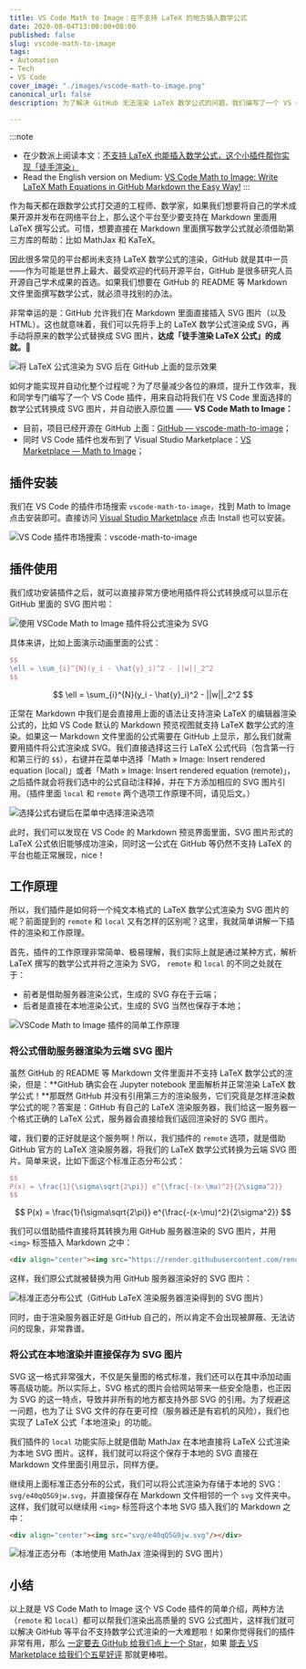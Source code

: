 ```yaml
---
title: VS Code Math to Image：在不支持 LaTeX 的地方插入数学公式
date: 2020-08-04T13:00:00+08:00
published: false
slug: vscode-math-to-image
tags:
- Automation
- Tech
- VS Code
cover_image: "./images/vscode-math-to-image.png"
canonical_url: false
description: 为了解决 GitHub 无法渲染 LaTeX 数学公式的问题，我们编写了一个 VS Code 插件。

---
```

:::note
* 在少数派上阅读本文：[不支持 LaTeX 也能插入数学公式，这个小插件帮你实现「徒手渲染」](https://sspai.com/post/61877)
* Read the English version on Medium: [VS Code Math to Image: Write LaTeX Math Equations in GitHub Markdown the Easy Way!](https://medium.com/spencerweekly/vs-code-math-to-image-write-latex-math-equations-in-github-markdown-the-easy-way-9fa8b81dc910?source=friends_link&sk=cff035b443fb81f5b20a47370f23aed3)
:::

作为每天都在跟数学公式打交道的工程师、数学家，如果我们想要将自己的学术成果开源并发布在网络平台上，那么这个平台至少要支持在 Markdown 里面用 LaTeX 撰写公式。可惜，想要直接在 Markdown 里面撰写数学公式就必须借助第三方库的帮助：比如 MathJax 和 KaTeX。

因此很多常见的平台都尚未支持 LaTeX 数学公式的渲染，GitHub 就是其中一员——作为可能是世界上最大、最受欢迎的代码开源平台，GitHub 是很多研究人员开源自己学术成果的首选。如果我们想要在 GitHub 的 README 等 Markdown 文件里面撰写数学公式，就必须寻找别的办法。

非常幸运的是：GitHub 允许我们在 Markdown 里面直接插入 SVG 图片（以及 HTML）。这也就意味着，我们可以先将手上的 LaTeX 数学公式渲染成 SVG，再手动将原来的数学公式替换成 SVG 图片，**达成「徒手渲染 LaTeX 公式」的成就。**💪

![将 LaTeX 公式渲染为 SVG 后在 GitHub 上面的显示效果](https://cdn.spencer.felinae98.cn/blog/2020/08/200804_132840.png)

如何才能实现并自动化整个过程呢？为了尽量减少各位的麻烦，提升工作效率，我和同学专门编写了一个 VS Code 插件，用来自动将我们在 VS Code 里面选择的数学公式转换成 SVG 图片，并自动嵌入原位置 —— **VS Code Math to Image：**

* 目前，项目已经开源在 GitHub 上面：[GitHub — vscode-math-to-image](https://github.com/TeamMeow/vscode-math-to-image)；
* 同时 VS Code 插件也发布到了 Visual Studio Marketplace：[VS Marketplace — Math to Image](https://marketplace.visualstudio.com/items?itemName=MeowTeam.vscode-math-to-image)；

## 插件安装

我们在 VS Code 的插件市场搜索 `vscode-math-to-image`，找到 Math to Image 点击安装即可。直接访问 [Visual Studio Marketplace](https://marketplace.visualstudio.com/items?itemName=MeowTeam.vscode-math-to-image) 点击 Install 也可以安装。

![VS Code 插件市场搜索：vscode-math-to-image](https://cdn.spencer.felinae98.cn/blog/2020/08/200804_134114.png)

## 插件使用

我们成功安装插件之后，就可以直接非常方便地用插件将公式转换成可以显示在 GitHub 里面的 SVG 图片啦：

![使用 VSCode Math to Image 插件将公式渲染为 SVG](https://cdn.spencer.felinae98.cn/blog/2020/08/200804_133321.gif)

具体来讲，比如上面演示动画里面的公式：

```latex
$$
\ell = \sum_{i}^{N}(y_i - \hat{y}_i)^2 - ||w||_2^2
$$
```

$$
\ell = \sum_{i}^{N}(y_i - \hat{y}_i)^2 - ||w||_2^2
$$

正常在 Markdown 中我们是会直接用上面的语法让支持渲染 LaTeX 的编辑器渲染公式的，比如 VS Code 默认的 Markdown 预览视图就支持 LaTeX 数学公式的渲染。如果这一 Markdown 文件里面的公式需要在 GitHub 上显示，那么我们就需要用插件将公式渲染成 SVG。我们直接选择这三行 LaTeX 公式代码（包含第一行和第三行的 `$$`），右键并在菜单中选择「Math » Image: Insert rendered equation (local)」或者「Math » Image: Insert rendered equation (remote)」，之后插件就会将我们选中的公式自动注释掉，并在下方添加相应的 SVG 图片引用。（插件里面 `local` 和 `remote` 两个选项工作原理不同，请见后文。）

![选择公式右键后在菜单中选择渲染选项](https://cdn.spencer.felinae98.cn/blog/2020/08/200804_133228.png)

此时，我们可以发现在 VS Code 的 Markdown 预览界面里面，SVG 图片形式的 LaTeX 公式依旧能够成功渲染，同时这一公式在 GitHub 等仍然不支持 LaTeX 的平台也能正常展现，nice！

## 工作原理

所以，我们插件是如何将一个纯文本格式的 LaTeX 数学公式渲染为 SVG 图片的呢？前面提到的 `remote` 和 `local` 又有怎样的区别呢？这里，我就简单讲解一下插件的渲染和工作原理。

首先，插件的工作原理非常简单、极易理解，我们实际上就是通过某种方式，解析 LaTeX 撰写的数学公式并将之渲染为 SVG， `remote` 和 `local` 的不同之处就在于：

* 前者是借助服务器渲染公式，生成的 SVG 存在于云端；
* 后者是直接在本地渲染公式，生成的 SVG 当然也保存于本地；

![VSCode Math to Image 插件的简单工作原理](https://cdn.spencer.felinae98.cn/blog/2020/08/200804_133452.png)

### 将公式借助服务器渲染为云端 SVG 图片

虽然 GitHub 的 README 等 Markdown 文件里面并不支持 LaTeX 数学公式的渲染，但是：**GitHub 确实会在 Jupyter notebook 里面解析并正常渲染 LaTeX 数学公式！**那既然 GitHub 并没有引用第三方的渲染服务，它们究竟是怎样渲染数学公式的呢？答案是：GitHub 有自己的 LaTeX 渲染服务器，我们给这一服务器一个格式正确的 LaTeX 公式，服务器会直接给我们返回渲染好的 SVG 图片。

嚯，我们要的正好就是这个服务啊！所以，我们插件的 `remote` 选项，就是借助 GitHub 官方的 LaTeX 渲染服务器，将我们的 LaTeX 数学公式转换为云端 SVG 图片。简单来说，比如下面这个标准正态分布公式：

```latex
$$
P(x) = \frac{1}{\sigma\sqrt{2\pi}} e^{\frac{-(x-\mu)^2}{2\sigma^2}}
$$
```

$$
P(x) = \frac{1}{\sigma\sqrt{2\pi}} e^{\frac{-(x-\mu)^2}{2\sigma^2}}
$$

我们可以借助插件直接将其转换为用 GitHub 服务器渲染的 SVG 图片，并用 `<img>` 标签插入 Markdown 之中：

```html
<div align="center"><img src="https://render.githubusercontent.com/render/math?math=P(x)%20%3D%20%5Cfrac%7B1%7D%7B%5Csigma%5Csqrt%7B2%5Cpi%7D%7D%20e%5E%7B%5Cfrac%7B-(x-%5Cmu)%5E2%7D%7B2%5Csigma%5E2%7D%7D%0D"></div>
```

这样，我们原公式就被替换为用 GitHub 服务器渲染好的 SVG 图片：

![标准正态分布公式（GitHub LaTeX 渲染服务器渲染得到的 SVG 图片）](https://cdn.spencer.felinae98.cn/blog/2020/08/200804_133610.png)

同时，由于渲染服务器正好是 GitHub 自己的，所以肯定不会出现被屏蔽、无法访问的现象，非常靠谱。

### 将公式在本地渲染并直接保存为 SVG 图片

SVG 这一格式非常强大，不仅是矢量图的格式标准，我们还可以在其中添加动画等高级功能。所以实际上，SVG 格式的图片会给网站带来一些安全隐患，也正因为 SVG 的这一特点，导致并非所有的地方都支持外部 SVG 的引用。为了规避这一问题，也为了让 SVG 文件的存在更可控（服务器还是有宕机的风险），我们也实现了 LaTeX 公式「本地渲染」的功能。

我们插件的 `local` 功能实际上就是借助 MathJax 在本地直接将 LaTeX 公式渲染为本地 SVG 图片。这样，我们就可以将这个保存于本地的 SVG 直接在 Markdown 文件里面引用显示，同样方便。

继续用上面标准正态分布的公式，我们可以将公式渲染为存储于本地的 SVG：`svg/e40qQ5G9jw.svg`，并直接保存在 Markdown 文件相邻的一个 `svg` 文件夹中。这样，我们就可以继续用 `<img>` 标签将这个本地 SVG 插入我们的 Markdown 之中：

```html
<div align="center"><img src="svg/e40qQ5G9jw.svg"/></div>
```

![标准正态分布（本地使用 MathJax 渲染得到的 SVG 图片）](https://cdn.spencer.felinae98.cn/blog/2020/08/200804_133700.png)

## 小结

以上就是 VS Code Math to Image 这个 VS Code 插件的简单介绍，两种方法（`remote` 和 `local`）都可以帮我们渲染出高质量的 SVG 公式图片，这样我们就可以解决 GitHub 等平台不支持数学公式渲染的一大难题啦！如果你觉得我们的插件非常有用，那么 [一定要去 GitHub 给我们点上一个 Star](https://github.com/TeamMeow/vscode-math-to-image)，如果 [能去 VS Marketplace 给我们个五星好评](https://marketplace.visualstudio.com/items?itemName=MeowTeam.vscode-math-to-image&ssr=false#review-details) 那就更棒啦。